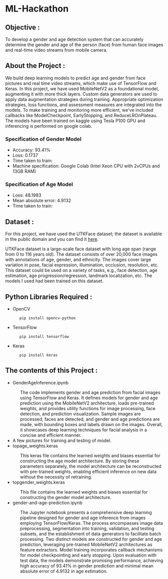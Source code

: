# ML-Hackathon
<h2>Objective :</h2>
<p>To develop a gender and age detection system that can accurately determine the gender and age of the person (face) from human face images and real-time video streams from mobile camera.</p>

<h2>About the Project :</h2>
<p>We build deep learning models to predict age and gender from face pictures and real time video streams, which make use of TensorFlow and Keras. In this project, we have used MobileNetV2 as a foundational model, augmenting it with more thick layers. Custom data generators are used to apply data augmentation strategies during training. Appropriate optimization strategies, loss functions, and assessment measures are integrated into the models. To make training and monitoring more efficient, we've included callbacks like ModelCheckpoint, EarlyStopping, and ReduceLROnPlateau. 
The models have been trained on kaggle using Tesla P100 GPU and inferencing is performed on google colab.

### Specification of Gender Model 
- Accuracy: 93.41%  
- Loss: 0.1737 
- Time taken to train:
- Machine specification: Google Colab (Intel Xeon CPU with 2vCPUs and 13GB RAM)

### Specification of Age Model 
- Loss: 48.1983
- Mean absolute error: 4.9132
- Time taken to train:

</p>

<h2>Dataset :</h2>
<p>For this project, we have used the UTKFace dataset; the dataset is available in the public domain and you can find it <a href="https://www.kaggle.com/datasets/jangedoo/utkface-new">here</a>. 

UTKFace dataset is a large-scale face dataset with long age span (range from 0 to 116 years old). The dataset consists of over 20,000 face images with annotations of age, gender, and ethnicity. The images cover large variation in pose, facial expression, illumination, occlusion, resolution, etc. This dataset could be used on a variety of tasks, e.g., face detection, age estimation, age progression/regression, landmark localization, etc. The models I used had been trained on this dataset.</p>

<h2>Python Libraries Required :</h2>
<ul>
  <li>OpenCV</li>
  
       pip install opencv-python
</ul>
<ul>
 <li>TensorFlow</li>
  
       pip install tensorflow
</ul>
<ul>
 <li>Keras</li>
  
       pip install keras
</ul>

<h2>The contents of this Project :</h2>
<ul>
  <li>GenderAgeInference.ipynb</li>
    <ul> The code implements gender and age prediction from facial images using TensorFlow and Keras. It defines models for gender and age prediction using the MobileNetV2 architecture, loads pre-trained weights, and provides utility functions for image processing, face detection, and prediction visualization. Sample images are processed, faces are detected, and gender and age predictions are made, with bounding boxes and labels drawn on the images. Overall, it showcases deep learning techniques for facial analysis in a concise and efficient manner.
    </ul>
  <li>A few pictures for training and testing of model.</li>
  <li>topage_weights.keras</li>
    <ul> This keras file contains the learned weights and biases essential for constructing the age model architecture. By storing these parameters separately, the model architecture can be reconstructed with pre-trained weights, enabling efficient inference on new data without the necessity of retraining.
    </ul>
  <li>topgender_weights.keras</li>
    <ul> This file contains the learned weights and biases essential for constructing the gender model architecture.
    </ul>
  <li>gender-and-age-prediction.ipynb</li>
    <ul> The Jupyter notebook presents a comprehensive deep learning pipeline designed for gender and age inference from images employing TensorFlow/Keras. The process encompasses image data preprocessing, segmentation into training, validation, and testing subsets, and the establishment of data generators to facilitate batch processing. Two distinct models are constructed for gender and age prediction, leveraging pre-trained MobileNetV2 architectures as feature extractors. Model training incorporates callback mechanisms for model checkpointing and early stopping. Upon evaluation with test data, the models demonstrate promising performance, achieving high accuracy of 93.41% in gender prediction and minimal mean absolute error of 4.9132 in age estimation.
    </ul>
 </ul>
 
